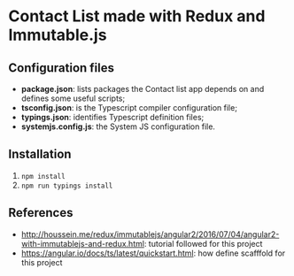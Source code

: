 # Contact List made with Redux and Immutable.js

## Configuration files
- **package.json**: lists packages the Contact list app depends on and defines some useful scripts;
- **tsconfig.json**: is the Typescript compiler configuration file;
- **typings.json**: identifies Typescript definition files;
- **systemjs.config.js**: the System JS configuration file.

## Installation

1. `npm install`
2. `npm run typings install`


## References

- http://houssein.me/redux/immutablejs/angular2/2016/07/04/angular2-with-immutablejs-and-redux.html: tutorial followed for this project
- https://angular.io/docs/ts/latest/quickstart.html: how define scafffold for this project